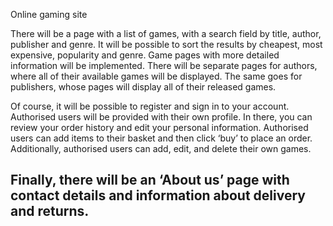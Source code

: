 Online gaming site

There will be a page with a list of games, with a search field by title, author, publisher and genre. It will be possible to sort the results by cheapest, most expensive, popularity and genre. Game pages with more detailed information will be implemented.
There will be separate pages for authors, where all of their available games will be displayed. The same goes for publishers, whose pages will display all of their released games.

Of course, it will be possible to register and sign in to your account. Authorised users will be provided with their own profile. In there, you can review your order history and edit your personal information. Authorised users can add items to their basket and then click ‘buy’ to place an order.
Additionally, authorised users can add, edit, and delete their own games.

Finally, there will be an ‘About us’ page with contact details and information about delivery and returns.
----------------------------------------------------------------------------------------------------------------------------------


